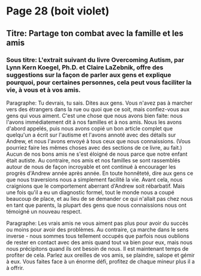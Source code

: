 # Page 28 (boit violet) 
## Titre: Partage ton combat avec la famille et les amis
### Sous titre: L'extrait suivant du livre Overcoming Autism, par Lynn Kern Koegel, Ph.D. et Claire LaZebnik, offre des suggestions sur la façon de parler aux gens et explique pourquoi, pour certaines personnes, cela peut vous faciliter la vie, à vous et à vos amis.
Paragraphe: Tu devrais, tu sais. Dites aux gens. Vous n'avez pas à marcher vers des étrangers dans la rue ou quoi que ce soit, mais confiez-vous aux gens qui vous aiment. C'est une chose que nous avons bien faite: nous l'avons immédiatement dit à nos familles et à nos amis. Nous les avons d'abord appelés, puis nous avons copié un bon article complet que quelqu'un a écrit sur l'autisme et l'avons annoté avec des détails sur Andrew, et nous l'avons envoyé à tous ceux que nous connaissions. (Vous pourriez faire les mêmes choses avec des sections de ce livre, au fait.) Aucun de nos bons amis ne s'est éloigné de nous parce que notre enfant était autiste. Au contraire, nos amis et nos familles se sont rassemblés autour de nous de façon incroyable et ont continué à encourager les progrès d'Andrew année après année. En toute honnêteté, dire aux gens ce que nous traversions nous a simplement facilité la vie. Avant cela, nous craignions que le comportement aberrant d'Andrew soit rébarbatif. Mais une fois qu'il a eu un diagnostic formel, tout le monde nous a coupé beaucoup de place, et au lieu de se demander ce qui n'allait pas chez nous en tant que parents, la plupart des gens que nous connaissions nous ont témoigné un nouveau respect.

Paragraphe: Les vrais amis ne vous aiment pas plus pour avoir du succès ou moins pour avoir des problèmes. Au contraire, ça marche dans le sens inverse - nous sommes tous tellement occupés que parfois nous oublions de rester en contact avec des amis quand tout va bien pour eux, mais nous nous précipitons quand ils ont besoin de nous. Il est maintenant temps de profiter de cela. Parlez aux oreilles de vos amis, se plaindre, salope et gémir à eux. Vous faites face à un énorme défi, profitez de chaque mineur plus il a à offrir.
